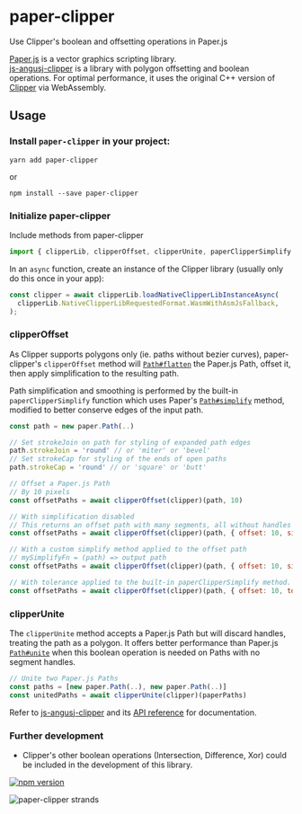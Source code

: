 # paper-clipper

Use Clipper's boolean and offsetting operations in Paper.js

[Paper.js](https://github.com/paperjs/paper.js) is a vector graphics scripting library.  
[js-angusj-clipper](https://github.com/xaviergonz/js-angusj-clipper) is a library with polygon offsetting and boolean operations. For optimal performance, it uses the original C++ version of [Clipper](https://sourceforge.net/projects/polyclipping/) via WebAssembly.

## Usage

### Install `paper-clipper` in your project:

```
yarn add paper-clipper
```

or

```
npm install --save paper-clipper
```

### Initialize paper-clipper

Include methods from paper-clipper

```js
import { clipperLib, clipperOffset, clipperUnite, paperClipperSimplify } from 'paper-clipper';
```

In an `async` function, create an instance of the Clipper library (usually only do this once in your app):

```js
const clipper = await clipperLib.loadNativeClipperLibInstanceAsync(
  clipperLib.NativeClipperLibRequestedFormat.WasmWithAsmJsFallback,
);
```

### clipperOffset

As Clipper supports polygons only (ie. paths without bezier curves), paper-clipper's `clipperOffset` method will [`Path#flatten`](http://paperjs.org/reference/path/#flatten) the Paper.js Path, offset it, then apply simplification to the resulting path.

Path simplification and smoothing is performed by the built-in `paperClipperSimplify` function which uses Paper's [`Path#simplify`](http://paperjs.org/reference/path/#simplify) method, modified to better conserve edges of the input path.

```js
const path = new paper.Path(..)

// Set strokeJoin on path for styling of expanded path edges
path.strokeJoin = 'round' // or 'miter' or 'bevel'
// Set strokeCap for styling of the ends of open paths
path.strokeCap = 'round' // or 'square' or 'butt'

// Offset a Paper.js Path
// By 10 pixels
const offsetPaths = await clipperOffset(clipper)(path, 10)

// With simplification disabled
// This returns an offset path with many segments, all without handles
const offsetPaths = await clipperOffset(clipper)(path, { offset: 10, simplify: false })

// With a custom simplify method applied to the offset path
// mySimplifyFn = (path) => output path
const offsetPaths = await clipperOffset(clipper)(path, { offset: 10, simplify: mySimplifyFn })

// With tolerance applied to the built-in paperClipperSimplify method. (default: 0.25)
const offsetPaths = await clipperOffset(clipper)(path, { offset: 10, tolerance: 2 })
```

### clipperUnite

The `clipperUnite` method accepts a Paper.js Path but will discard handles, treating the path as a polygon. It offers better performance than Paper.js [`Path#unite`](http://paperjs.org/reference/path/#unite-path) when this boolean operation is needed on Paths with no segment handles.

```js
// Unite two Paper.js Paths
const paths = [new paper.Path(..), new paper.Path(..)]
const unitedPaths = await clipperUnite(clipper)(paperPaths)
```

Refer to [js-angusj-clipper](https://github.com/xaviergonz/js-angusj-clipper) and its [API reference](https://github.com/xaviergonz/js-angusj-clipper/blob/master/docs/apiReference/index.md) for documentation.

### Further development

- Clipper's other boolean operations (Intersection, Difference, Xor) could be included in the development of this library.

[![npm version](https://badge.fury.io/js/paper-clipper.svg)](https://badge.fury.io/js/paper-clipper)

![paper-clipper strands](https://i.imgur.com/ZajvDJx.png)
